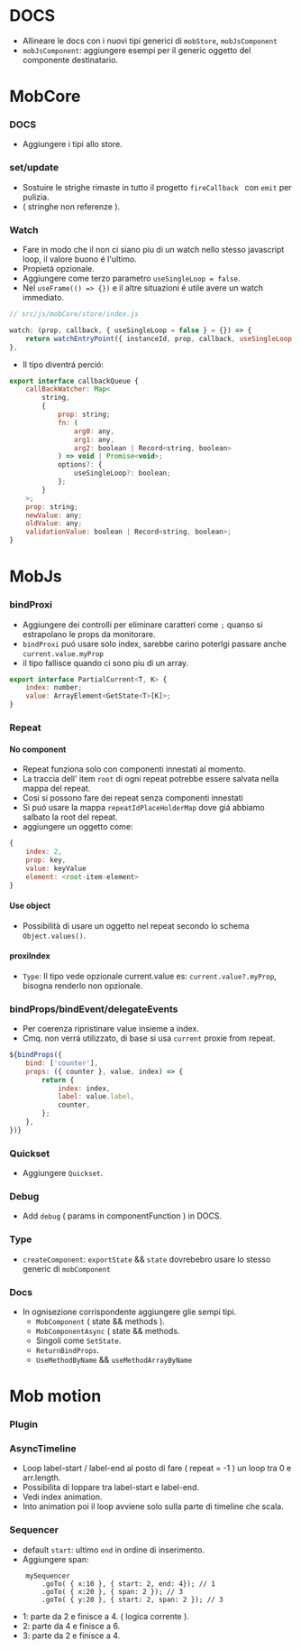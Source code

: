 # DOCS
- Allineare le docs con i nuovi tipi generici di `mobStore`, `mobJsComponent`
- `mobJsComponent`: aggiungere esempi per il generic <R> oggetto del componente destinatario.

# MobCore

### DOCS
- Aggiungere i tipi allo store.

### set/update
- Sostuire le strighe rimaste in tutto il progetto `fireCallback ` con `emit` per pulizia.
- ( stringhe non referenze ).

### Watch
- Fare in modo che il non ci siano piu di un watch nello stesso javascript loop, il valore buono é l'ultimo.
- Propietá opzionale.
- Aggiungere come terzo parametro `useSingleLoop = false`.
- Nel `useFrame(() => {})` e il altre situazioni é utile avere un watch immediato.

```js
// src/js/mobCore/store/index.js

watch: (prop, callback, { useSingleLoop = false } = {}) => {
    return watchEntryPoint({ instanceId, prop, callback, useSingleLoop: useSingleLoop ?? false });
},
```
- Il tipo diventrá perció:

```js
export interface callbackQueue {
    callBackWatcher: Map<
        string,
        {
            prop: string;
            fn: (
                arg0: any,
                arg1: any,
                arg2: boolean | Record<string, boolean>
            ) => void | Promise<void>;
            options?: {
                useSingleLoop?: boolean;
            };
        }
    >;
    prop: string;
    newValue: any;
    oldValue: any;
    validationValue: boolean | Record<string, boolean>;
}
```

# MobJs

### bindProxi
- Aggiungere dei controlli per eliminare caratteri come `;` quanso si estrapolano le props da monitorare.
- `bindProxi` puó usare solo index, sarebbe carino poterlgi passare anche `current.value.myProp`
- il tipo  fallisce quando ci sono piu di un array.

```js
export interface PartialCurrent<T, K> {
    index: number;
    value: ArrayElement<GetState<T>[K]>;
}
```

### Repeat
#### No component
- Repeat funziona solo con componenti innestati al momento.
- La traccia dell' item `root` di ogni repeat potrebbe essere salvata nella mappa del repeat.
- Cosi si possono fare dei repeat senza componenti innestati
- Si puó usare la mappa `repeatIdPlaceHolderMap` dove giá abbiamo salbato la root del repeat.
- aggiungere un oggetto come:
```js
{
    index: 2,
    prop: key,
    value: keyValue
    element: <root-item-element>
}
```

#### Use object
- Possibilità di usare un oggetto nel repeat secondo lo schema `Object.values()`.

#### proxiIndex
- `Type`: Il tipo vede opzionale current.value es: `current.value?.myProp`, bisogna renderlo non opzionale.

### bindProps/bindEvent/delegateEvents
- Per coerenza ripristinare value insieme a index.
- Cmq. non verrá utilizzato, di base si usa `current` proxie from repeat.

```js
${bindProps({
    bind: ['counter'],
    props: ({ counter }, value, index) => {
        return {
            index: index,
            label: value.label,
            counter,
        };
    },
})}
```
### Quickset
- Aggiungere `Quickset`.

### Debug
- Add `debug` ( params in componentFunction ) in DOCS.

### Type
- `createComponent`: `exportState` && `state` dovrebebro usare lo stesso generic<T> di `mobComponent`

### Docs
- In ognisezione corrispondente aggiungere glie sempi tipi.
    - `MobComponent` ( state && methods ).
    - `MobComponentAsync` ( state && methods.
    - Singoli come `SetState`.
    - `ReturnBindProps`.
    - `UseMethodByName` && `useMethodArrayByName`


# Mob motion

### Plugin

### AsyncTimeline
- Loop label-start / label-end al posto di fare ( repeat = -1 ) un loop tra 0 e arr.length.
- Possibilita di loppare tra label-start e label-end.
- Vedi index animation.
- Into animation poi il loop avviene solo sulla parte di timeline che scala.

### Sequencer
- default `start`: ultimo `end` in ordine di inserimento.
- Aggiungere span:<br/>

```
    mySequencer
        .goTo( { x:10 }, { start: 2, end: 4}); // 1
        .goTo( { x:20 }, { span: 2 }); // 3
        .goTo( { y:20 }, { start: 2, span: 2 }); // 3
```
- 1: parte da 2 e finisce a 4. ( logica corrente ).
- 2: parte da 4 e finisce a 6.
- 3: parte da 2 e finisce a 4.
